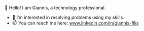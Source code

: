 👋 Hello! I am Giannis, a technology professional.
- 👀 I’m interested in resolving problems using my skills.
- 📫 You can reach me here: www.linkedin.com/in/giannis-filis
